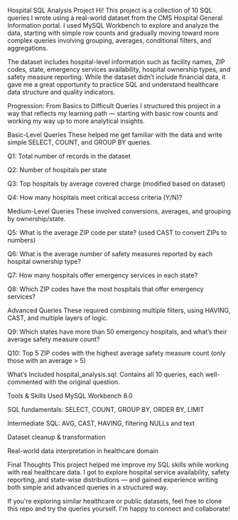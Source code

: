  Hospital SQL Analysis Project
Hi! This project is a collection of 10 SQL queries I wrote using a real-world dataset from the CMS Hospital General Information portal. I used MySQL Workbench to explore and analyze the data, starting with simple row counts and gradually moving toward more complex queries involving grouping, averages, conditional filters, and aggregations.

The dataset includes hospital-level information such as facility names, ZIP codes, state, emergency services availability, hospital ownership types, and safety measure reporting. While the dataset didn’t include financial data, it gave me a great opportunity to practice SQL and understand healthcare data structure and quality indicators.

 Progression: From Basics to Difficult Queries
I structured this project in a way that reflects my learning path — starting with basic row counts and working my way up to more analytical insights.

 Basic-Level Queries
These helped me get familiar with the data and write simple SELECT, COUNT, and GROUP BY queries.

Q1: Total number of records in the dataset

Q2: Number of hospitals per state

Q3: Top hospitals by average covered charge (modified based on dataset)

Q4: How many hospitals meet critical access criteria (Y/N)?

 Medium-Level Queries
These involved conversions, averages, and grouping by ownership/state.

Q5: What is the average ZIP code per state? (used CAST to convert ZIPs to numbers)

Q6: What is the average number of safety measures reported by each hospital ownership type?

Q7: How many hospitals offer emergency services in each state?

Q8: Which ZIP codes have the most hospitals that offer emergency services?

 Advanced Queries
These required combining multiple filters, using HAVING, CAST, and multiple layers of logic.

Q9: Which states have more than 50 emergency hospitals, and what’s their average safety measure count?

Q10: Top 5 ZIP codes with the highest average safety measure count (only those with an average > 5)

 What’s Included
hospital_analysis.sql: Contains all 10 queries, each well-commented with the original question.

 Tools & Skills Used
MySQL Workbench 8.0

SQL fundamentals: SELECT, COUNT, GROUP BY, ORDER BY, LIMIT

Intermediate SQL: AVG, CAST, HAVING, filtering NULLs and text

Dataset cleanup & transformation

Real-world data interpretation in healthcare domain

 Final Thoughts
This project helped me improve my SQL skills while working with real healthcare data. I got to explore hospital service availability, safety reporting, and state-wise distributions — and gained experience writing both simple and advanced queries in a structured way.

If you're exploring similar healthcare or public datasets, feel free to clone this repo and try the queries yourself. I'm happy to connect and collaborate!
